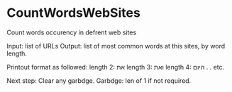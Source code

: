 # CountWordsWebSites
Count words occurency in defrent web sites

Input: list of URLs
Output: list of most common words at this sites, by word length.

Printout format as followed:
length 2: את
length 3: ואת
length 4: היום
.
.
etc.

Next step:
Clear any garbdge.
Garbdge: len of 1 if not required.

